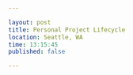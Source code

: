 ```yaml
---

layout: post
title: Personal Project Lifecycle
location: Seattle, WA
time: 13:15:45
published: false

---
```

